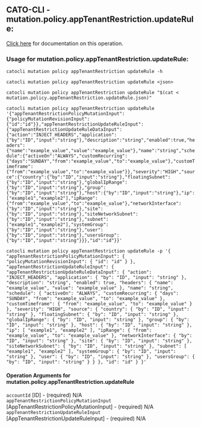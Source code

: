 
## CATO-CLI - mutation.policy.appTenantRestriction.updateRule:
[Click here](https://api.catonetworks.com/documentation/#mutation-mutation.policy.appTenantRestriction.updateRule) for documentation on this operation.

### Usage for mutation.policy.appTenantRestriction.updateRule:

`catocli mutation policy appTenantRestriction updateRule -h`

`catocli mutation policy appTenantRestriction updateRule <json>`

`catocli mutation policy appTenantRestriction updateRule "$(cat < mutation.policy.appTenantRestriction.updateRule.json)"`

`catocli mutation policy appTenantRestriction updateRule '{"appTenantRestrictionPolicyMutationInput":{"policyMutationRevisionInput":{"id":"id"}},"appTenantRestrictionUpdateRuleInput":{"appTenantRestrictionUpdateRuleDataInput":{"action":"INJECT_HEADERS","application":{"by":"ID","input":"string"},"description":"string","enabled":true,"headers":{"name":"example_value","value":"example_value"},"name":"string","schedule":{"activeOn":"ALWAYS","customRecurring":{"days":"SUNDAY","from":"example_value","to":"example_value"},"customTimeframe":{"from":"example_value","to":"example_value"}},"severity":"HIGH","source":{"country":{"by":"ID","input":"string"},"floatingSubnet":{"by":"ID","input":"string"},"globalIpRange":{"by":"ID","input":"string"},"group":{"by":"ID","input":"string"},"host":{"by":"ID","input":"string"},"ip":["example1","example2"],"ipRange":{"from":"example_value","to":"example_value"},"networkInterface":{"by":"ID","input":"string"},"site":{"by":"ID","input":"string"},"siteNetworkSubnet":{"by":"ID","input":"string"},"subnet":["example1","example2"],"systemGroup":{"by":"ID","input":"string"},"user":{"by":"ID","input":"string"},"usersGroup":{"by":"ID","input":"string"}}},"id":"id"}}'`

`catocli mutation policy appTenantRestriction updateRule -p '{
    "appTenantRestrictionPolicyMutationInput": {
        "policyMutationRevisionInput": {
            "id": "id"
        }
    },
    "appTenantRestrictionUpdateRuleInput": {
        "appTenantRestrictionUpdateRuleDataInput": {
            "action": "INJECT_HEADERS",
            "application": {
                "by": "ID",
                "input": "string"
            },
            "description": "string",
            "enabled": true,
            "headers": {
                "name": "example_value",
                "value": "example_value"
            },
            "name": "string",
            "schedule": {
                "activeOn": "ALWAYS",
                "customRecurring": {
                    "days": "SUNDAY",
                    "from": "example_value",
                    "to": "example_value"
                },
                "customTimeframe": {
                    "from": "example_value",
                    "to": "example_value"
                }
            },
            "severity": "HIGH",
            "source": {
                "country": {
                    "by": "ID",
                    "input": "string"
                },
                "floatingSubnet": {
                    "by": "ID",
                    "input": "string"
                },
                "globalIpRange": {
                    "by": "ID",
                    "input": "string"
                },
                "group": {
                    "by": "ID",
                    "input": "string"
                },
                "host": {
                    "by": "ID",
                    "input": "string"
                },
                "ip": [
                    "example1",
                    "example2"
                ],
                "ipRange": {
                    "from": "example_value",
                    "to": "example_value"
                },
                "networkInterface": {
                    "by": "ID",
                    "input": "string"
                },
                "site": {
                    "by": "ID",
                    "input": "string"
                },
                "siteNetworkSubnet": {
                    "by": "ID",
                    "input": "string"
                },
                "subnet": [
                    "example1",
                    "example2"
                ],
                "systemGroup": {
                    "by": "ID",
                    "input": "string"
                },
                "user": {
                    "by": "ID",
                    "input": "string"
                },
                "usersGroup": {
                    "by": "ID",
                    "input": "string"
                }
            }
        },
        "id": "id"
    }
}'`


#### Operation Arguments for mutation.policy.appTenantRestriction.updateRule ####

`accountId` [ID] - (required) N/A    
`appTenantRestrictionPolicyMutationInput` [AppTenantRestrictionPolicyMutationInput] - (required) N/A    
`appTenantRestrictionUpdateRuleInput` [AppTenantRestrictionUpdateRuleInput] - (required) N/A    
